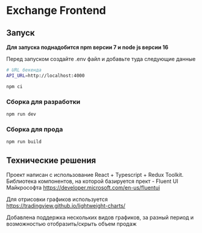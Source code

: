 # Exchange Frontend


## Запуск

**Для запуска поднадобится npm версии 7 и node js версии 16**

Перед запуском создайте .env файл и добавьте туда следующие данные

```bash
# URL бекенда
API_URL=http://localhost:4000
```

```
npm ci
```

### Сборка для разработки

```
npm run dev
```

### Сборка для прода

```
npm run build
```

## Технические решения

Проект написан с использование React + Typescript + Redux Toolkit. Библиотека компонентов, на которой базируется прект - Fluent UI Майкрософта https://developer.microsoft.com/en-us/fluentui

Для отрисовки графиков используется https://tradingview.github.io/lightweight-charts/

Добавлена поддержка нескольких видов графиков, за разный период и возможностью отобразить/скрыть объем продаж
